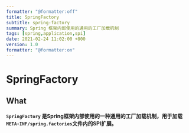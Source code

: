 ```yaml
---
formatter: "@formatter:off"
title: SpringFactory
subtitle: spring-factory 
summary: Spring 框架内部使用的通用的工厂加载机制
tags: [spring,application,spi] 
date: 2021-02-24 11:02:00 +800 
version: 1.0
formatter: "@formatter:on"
---
```


# SpringFactory



## What

**`SpringFactory` 是Spring框架内部使用的一种通用的工厂加载机制，用于加载`META-INF/spring.factories`文件内的SPI扩展。**


